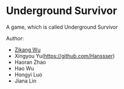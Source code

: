 # Underground Survivor
A game, which is called Underground Survivor  

Author:
- [Zikang Wu](https://github.com/ZZAACCC)
- Xingyou Yu(https://github.com/Hanssser)
- Haoran Zhao
- Hao Wu
- Hongyi Luo
- Jiana Lin
